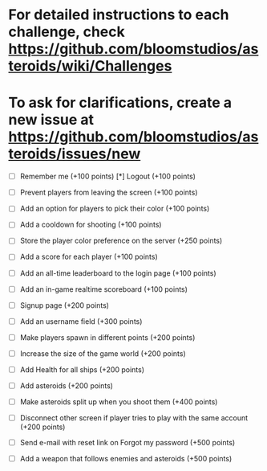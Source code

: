 # For detailed instructions to each challenge, check https://github.com/bloomstudios/asteroids/wiki/Challenges
# To ask for clarifications, create a new issue at https://github.com/bloomstudios/asteroids/issues/new

* [ ] Remember me (+100 points)
  [*] Logout (+100 points)
* [ ] Prevent players from leaving the screen (+100 points)
* [ ] Add an option for players to pick their color (+100 points)
* [ ] Add a cooldown for shooting (+100 points)
* [ ] Store the player color preference on the server (+250 points)
* [ ] Add a score for each player (+100 points)
* [ ] Add an all-time leaderboard to the login page (+100 points)
* [ ] Add an in-game realtime scoreboard (+100 points)

* [ ] Signup page (+200 points)
* [ ] Add an username field (+300 points)
* [ ] Make players spawn in different points (+200 points)
* [ ] Increase the size of the game world (+200 points)
* [ ] Add Health for all ships (+200 points)
* [ ] Add asteroids (+200 points)
* [ ] Make asteroids split up when you shoot them (+400 points)
* [ ] Disconnect other screen if player tries to play with the same account (+200 points)

* [ ] Send e-mail with reset link on Forgot my password (+500 points)
* [ ] Add a weapon that follows enemies and asteroids (+500 points)
